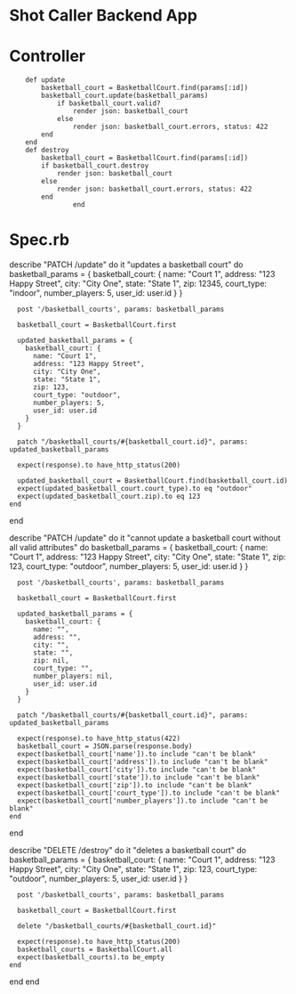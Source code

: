 # Shot Caller Backend App


# Controller

        
        def update
            basketball_court = BasketballCourt.find(params[:id])
            basketball_court.update(basketball_params)
                if basketball_court.valid?
                    render json: basketball_court
                else
                    render json: basketball_court.errors, status: 422
            end
        end
        def destroy
            basketball_court = BasketballCourt.find(params[:id])
            if basketball_court.destroy
                render json: basketball_court
            else
                render json: basketball_court.errors, status: 422
            end
                    end

# Spec.rb

  describe "PATCH /update" do 
    it "updates a basketball court" do 
      basketball_params = {
        basketball_court: {
          name: "Court 1", 
          address: "123 Happy Street", 
          city: "City One", 
          state: "State 1", 
          zip: 12345, 
          court_type: "indoor", 
          number_players: 5, 
          user_id: user.id
        }
      }

      post '/basketball_courts', params: basketball_params 

      basketball_court = BasketballCourt.first 

      updated_basketball_params = {
        basketball_court: {
          name: "Court 1", 
          address: "123 Happy Street", 
          city: "City One", 
          state: "State 1", 
          zip: 123, 
          court_type: "outdoor", 
          number_players: 5, 
          user_id: user.id
        }
      }
    
      patch "/basketball_courts/#{basketball_court.id}", params: updated_basketball_params

      expect(response).to have_http_status(200)

      updated_basketball_court = BasketballCourt.find(basketball_court.id)
      expect(updated_basketball_court.court_type).to eq "outdoor"
      expect(updated_basketball_court.zip).to eq 123
    end
  end

  describe "PATCH /update" do 
    it "cannot update a basketball court without all valid attributes" do 
      basketball_params = {
        basketball_court: {
          name: "Court 1", 
          address: "123 Happy Street", 
          city: "City One", 
          state: "State 1", 
          zip: 123, 
          court_type: "outdoor", 
          number_players: 5, 
          user_id: user.id
        }
      }

      post '/basketball_courts', params: basketball_params 

      basketball_court = BasketballCourt.first 

      updated_basketball_params = {
        basketball_court: {
          name: "", 
          address: "", 
          city: "", 
          state: "",
          zip: nil, 
          court_type: "", 
          number_players: nil,
          user_id: user.id
        }
      }
    
      patch "/basketball_courts/#{basketball_court.id}", params: updated_basketball_params

      expect(response).to have_http_status(422)
      basketball_court = JSON.parse(response.body)
      expect(basketball_court['name']).to include "can't be blank"
      expect(basketball_court['address']).to include "can't be blank"
      expect(basketball_court['city']).to include "can't be blank"
      expect(basketball_court['state']).to include "can't be blank"
      expect(basketball_court['zip']).to include "can't be blank"
      expect(basketball_court['court_type']).to include "can't be blank"
      expect(basketball_court['number_players']).to include "can't be blank"
    end
  end

  describe "DELETE /destroy" do 
    it "deletes a basketball court" do 
      basketball_params = {
        basketball_court: {
          name: "Court 1", 
          address: "123 Happy Street", 
          city: "City One", 
          state: "State 1", 
          zip: 123, 
          court_type: "outdoor", 
          number_players: 5, 
          user_id: user.id
        }
      }

      post '/basketball_courts', params: basketball_params

      basketball_court = BasketballCourt.first 

      delete "/basketball_courts/#{basketball_court.id}"

      expect(response).to have_http_status(200)
      basketball_courts = BasketballCourt.all 
      expect(basketball_courts).to be_empty
    end
  end
end
